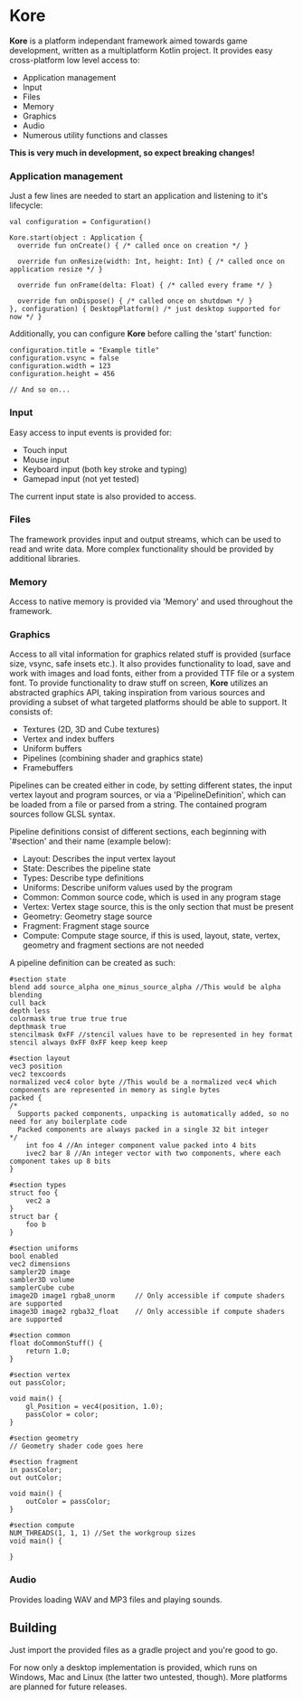 # Kore

**Kore** is a platform independant framework aimed towards game development, written as a multiplatform Kotlin project.
It provides easy cross-platform low level access to:

- Application management
- Input
- Files
- Memory
- Graphics
- Audio
- Numerous utility functions and classes

**This is very much in development, so expect breaking changes!**

### Application management

Just a few lines are needed to start an application and listening to it's lifecycle:

    val configuration = Configuration()
    
    Kore.start(object : Application {
      override fun onCreate() { /* called once on creation */ }
      
      override fun onResize(width: Int, height: Int) { /* called once on application resize */ }
      
      override fun onFrame(delta: Float) { /* called every frame */ }
      
      override fun onDispose() { /* called once on shutdown */ }
    }, configuration) { DesktopPlatform() /* just desktop supported for now */ }
    
Additionally, you can configure **Kore** before calling the 'start' function:

    configuration.title = "Example title"
    configuration.vsync = false
    configuration.width = 123
    configuration.height = 456
    
    // And so on...

### Input

Easy access to input events is provided for:
* Touch input
* Mouse input
* Keyboard input (both key stroke and typing)
* Gamepad input (not yet tested)

The current input state is also provided to access.

### Files

The framework provides input and output streams, which can be used to read and write data. More complex functionality should be provided by additional libraries.

### Memory

Access to native memory is provided via 'Memory' and used throughout the framework.

### Graphics

Access to all vital information for graphics related stuff is provided (surface size, vsync, safe insets etc.).
It also provides functionality to load, save and work with images and load fonts, either from a provided TTF file or a system font.
To provide functionality to draw stuff on screen, **Kore** utilizes an abstracted graphics API, taking inspiration from various sources and providing a subset of what targeted platforms should be able to support.
It consists of:
* Textures (2D, 3D and Cube textures)
* Vertex and index buffers
* Uniform buffers
* Pipelines (combining shader and graphics state)
* Framebuffers

Pipelines can be created either in code, by setting different states, the input vertex layout and program sources, or via a 'PipelineDefinition', which can be loaded from a file or parsed from a string. The contained program sources follow GLSL syntax.

Pipeline definitions consist of different sections, each beginning with '#section' and their name (example below):
- Layout: Describes the input vertex layout
- State: Describes the pipeline state
- Types: Describe type definitions
- Uniforms: Describe uniform values used by the program
- Common: Common source code, which is used in any program stage
- Vertex: Vertex stage source, this is the only section that must be present
- Geometry: Geometry stage source
- Fragment: Fragment stage source
- Compute: Compute stage source, if this is used, layout, state, vertex, geometry and fragment sections are not needed

A pipeline definition can be created as such:

    #section state
    blend add source_alpha one_minus_source_alpha //This would be alpha blending
    cull back 
    depth less
    colormask true true true true
    depthmask true
    stencilmask 0xFF //stencil values have to be represented in hey format
    stencil always 0xFF 0xFF keep keep keep
    
    #section layout
    vec3 position
    vec2 texcoords
    normalized vec4 color byte //This would be a normalized vec4 which components are represented in memory as single bytes
    packed { 
    /*
      Supports packed components, unpacking is automatically added, so no need for any boilerplate code
      Packed components are always packed in a single 32 bit integer
    */
        int foo 4 //An integer component value packed into 4 bits
        ivec2 bar 8 //An integer vector with two components, where each component takes up 8 bits
    }
    
    #section types
    struct foo {
        vec2 a
    }
    struct bar {
        foo b
    }
    
    #section uniforms
    bool enabled
    vec2 dimensions
    sampler2D image
    sambler3D volume
    samplerCube cube
    image2D image1 rgba8_unorm     // Only accessible if compute shaders are supported
    image3D image2 rgba32_float    // Only accessible if compute shaders are supported  
    
    #section common
    float doCommonStuff() {
        return 1.0;
    }
    
    #section vertex
    out passColor;
    
    void main() {
        gl_Position = vec4(position, 1.0);
        passColor = color;
    }
    
    #section geometry
    // Geometry shader code goes here
    
    #section fragment
    in passColor;
    out outColor;
    
    void main() {
        outColor = passColor;
    }
    
    #section compute
    NUM_THREADS(1, 1, 1) //Set the workgroup sizes
    void main() {
        
    } 

### Audio

Provides loading WAV and MP3 files and playing sounds.

## Building

Just import the provided files as a gradle project and you're good to go.

For now only a desktop implementation is provided, which runs on Windows, Mac and Linux (the latter two untested, though).
More platforms are planned for future releases.
